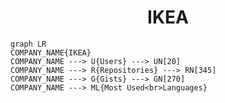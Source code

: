 <h1 align="center">IKEA</h1>

```mermaid
graph LR
COMPANY_NAME{IKEA}
COMPANY_NAME ---> U{Users} ---> UN[20]
COMPANY_NAME ---> R{Repositories} ---> RN[345]
COMPANY_NAME ---> G{Gists} ---> GN[270]
COMPANY_NAME ---> ML{Most Used<br>Languages}
```
